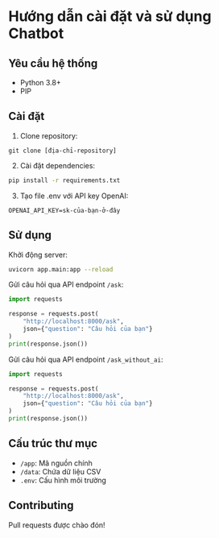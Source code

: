 # Hướng dẫn cài đặt và sử dụng Chatbot

## Yêu cầu hệ thống
- Python 3.8+ 
- PIP

## Cài đặt
1. Clone repository:
```
git clone [địa-chỉ-repository]
```
2. Cài đặt dependencies:
```bash
pip install -r requirements.txt
```
3. Tạo file .env với API key OpenAI:
```
OPENAI_API_KEY=sk-của-bạn-ở-đây
```

## Sử dụng
Khởi động server:
```bash
uvicorn app.main:app --reload
```

Gửi câu hỏi qua API endpoint `/ask`:
```python
import requests

response = requests.post(
    "http://localhost:8000/ask",
    json={"question": "Câu hỏi của bạn"}
)
print(response.json())
```

Gửi câu hỏi qua API endpoint `/ask_without_ai`:
```python
import requests

response = requests.post(
    "http://localhost:8000/ask",
    json={"question": "Câu hỏi của bạn"}
)
print(response.json())
```

## Cấu trúc thư mục
- `/app`: Mã nguồn chính
- `/data`: Chứa dữ liệu CSV
- `.env`: Cấu hình môi trường

## Contributing
Pull requests được chào đón!